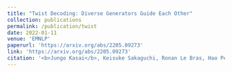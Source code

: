 ```yaml
---
title: "Twist Decoding: Diverse Generators Guide Each Other"
collection: publications
permalink: /publication/twist
date: 2022-01-11
venue: 'EMNLP'
paperurl: 'https://arxiv.org/abs/2205.09273'
link: 'https://arxiv.org/abs/2205.09273'
citation: '<b>Jungo Kasai</b>, Keisuke Sakaguchi, Ronan Le Bras, Hao Peng, Ximing Lu, Dragomir Radev, Yejin Choi, and Noah A. Smith. 2022. &quot;Twist Decoding: Diverse Generators Guide Each Other.&quot; <i>Proceedings of the Conference on Empirical Methods in Natural Language Processing (EMNLP)</i>.'
---
```



